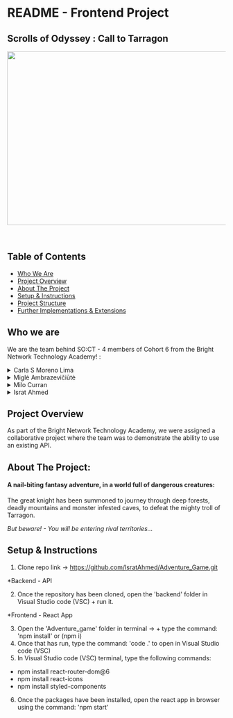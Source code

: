 # README - Frontend Project

##  Scrolls of Odyssey : Call to Tarragon

<p align="center">
<img src="https://cdn.wallpapersafari.com/57/86/fulNOQ.jpg" align="center" width="800" height="400"/>
</p>

<br>

## Table of Contents
- [Who We Are](#who-we-are)
- [Project Overview](#project-overview)
- [About The Project](#About-The-Project)
- [Setup & Instructions](#setup-&-instructions)
- [Project Structure](#)
- [Further Implementations & Extensions](#Further-Implementations-&-Extensions)


## Who we are
We are the team behind SO:CT -  4 members of Cohort 6 from the Bright Network Technology Academy! :

<details>
<summary>Carla S Moreno Lima</summary>
  - GitHub: (https://github.com/Carla022)
</details>

<details>
<summary>Miglė Ambrazevičiūtė</summary>
  - GitHub:(https://github.com/migleambr)
</details>

<details>
<summary>Milo Curran</summary>
  - GitHub:(https://github.com/Obilisk-audio)
</details>
 
<details>
<summary>Israt Ahmed</summary>
  - GitHub:(https://github.com/IsratAhmed)
 </details>
 
## Project Overview
 
As part of the Bright Network Technology Academy, we were assigned a collaborative project where the team was to demonstrate the ability to use an existing API.

## About The Project:
#### A nail-biting fantasy adventure, in a world full of dangerous creatures:

<p>

The great knight has been summoned to journey through deep forests, deadly mountains and monster infested caves, to defeat the mighty troll of Tarragon. </p>

*But beware! - You will be entering rival territories...* 
  
## Setup & Instructions
  
1. Clone repo link -> https://github.com/IsratAhmed/Adventure_Game.git

*Backend - API

2. Once the repository has been cloned, open the 'backend' folder in Visual Studio code (VSC) + run it.

*Frontend - React App

3. Open the 'Adventure_game' folder in terminal -> + type the command: 'npm install' or (npm i)
4. Once that has run, type the command: 'code .' to open in Visual Studio code (VSC)
5. In Visual Studio code (VSC) terminal, type the following commands:

- npm install react-router-dom@6
- npm install react-icons
- npm install styled-components

6. Once the packages have been installed, open the react app in browser using the command: 'npm start'
